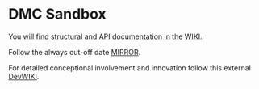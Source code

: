 # DMC Sandbox

You will find structural and API documentation in the [WIKI](https://github.com/porschuetz/dmc_sandbox/wiki).

Follow the always out-off date [MIRROR](http://sandbox.dev.hanahanako.com).

For detailed conceptional involvement and innovation follow this external [DevWIKI](http://dev.hanahanako.com).

